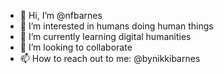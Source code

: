 - 👋 Hi, I’m @nfbarnes
- 👀 I’m interested in humans doing human things
- 🌱 I’m currently learning digital humanities
- 💞️ I’m looking to collaborate 
- 📫 How to reach out to me: @bynikkibarnes

<!---
nfbarnes/nfbarnes is a ✨ special ✨ repository because its `README.md` (this file) appears on your GitHub profile.
You can click the Preview link to take a look at your changes.
--->
